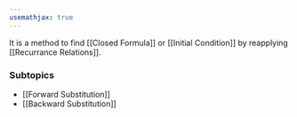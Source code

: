 ```yaml
---
usemathjax: true
---
```


It is a method to find [[Closed Formula]] or [[Initial Condition]] by reapplying [[Recurrance Relations]].

### Subtopics
- [[Forward Substitution]]
- [[Backward Substitution]]


